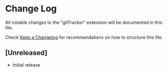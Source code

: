 # Change Log

All notable changes to the "gitTracker" extension will be documented in this file.

Check [Keep a Changelog](http://keepachangelog.com/) for recommendations on how to structure this file.

## [Unreleased]

- Initial release